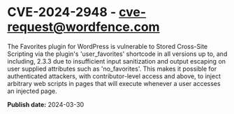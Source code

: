 # CVE-2024-2948 - cve-request@wordfence.com

The Favorites plugin for WordPress is vulnerable to Stored Cross-Site Scripting via the plugin's 'user_favorites' shortcode in all versions up to, and including, 2.3.3 due to insufficient input sanitization and output escaping on user supplied attributes such as 'no_favorites'. This makes it possible for authenticated attackers, with contributor-level access and above, to inject arbitrary web scripts in pages that will execute whenever a user accesses an injected page.

**Publish date:** 2024-03-30
